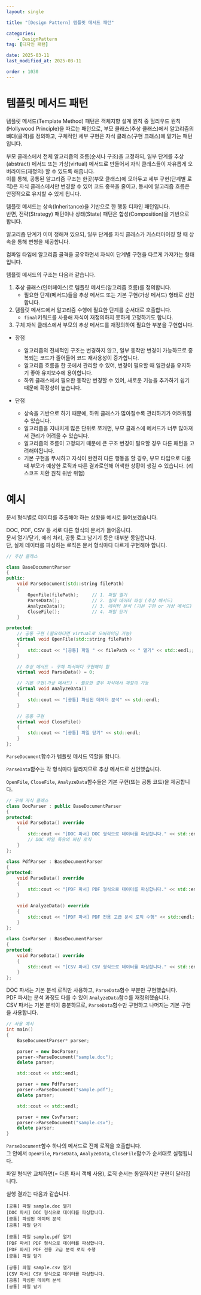 ```yaml
---
layout: single

title: "[Design Pattern] 템플릿 메서드 패턴"

categories:
    - DesignPattern
tag: [디자인 패턴]

date: 2025-03-11
last_modified_at: 2025-03-11

order : 1030
---
```


# 템플릿 메서드 패턴

템플릿 메서드(Template Method) 패턴은 객체지향 설계 원칙 중 헐리우드 원칙(Hollywood Principle)을 따르는 패턴으로, 부모 클래스(추상 클래스)에서 알고리즘의 뼈대(골격)를 정의하고, 구체적인 세부 구현은 자식 클래스(구현 크래스)에 맡기는 패턴입니다.

부모 클래스에서 전체 알고리즘의 흐름(순서나 구조)을 고정하되, 일부 단계를 추상(abstract) 메서드 또는 가상(virtual) 메서드로 만들어서 자식 클래스들이 자유롭게 오버라이드(재정의) 할 수 있도록 해줍니다.  
이를 통해, 공통된 알고리즘 구조는 한곳(부모 클래스)에 모아두고 세부 구현(단계별 로직)은 자식 클래스에서만 변경할 수 있어 코드 중복을 줄이고, 동시에 알고리즘 흐름은 안정적으로 유지할 수 있게 됩니다.

템플릿 메서드는 상속(Inheritance)을 기반으로 한 행동 디자인 패턴입니다.  
반면, 전략(Strategy) 패턴이나 상태(State) 패턴은 합성(Composition)을 기반으로 합니다.

알고리즘 단계가 이미 정해져 있으되, 일부 단계를 자식 클래스가 커스터마이징 할 때 상속을 통해 변형을 제공합니다.

컴파일 타임에 알고리즘 골격을 공유하면서 자식이 단계별 구현을 다르게 가져가는 형태입니다.

템플릿 메서드의 구조는 다음과 같습니다.

1. 추상 클래스(인터페이스)로 템플릿 메서드(알고리즘 흐름)를 정의합니다.
    + 필요한 단계(메서드)들을 추상 메서드 또는 기본 구현(가상 메서드) 형태로 선언합니다.
2. 템플릿 메서드에서 알고리즘 수행에 필요한 단계를 순서대로 호출합니다.
    + `final`키워드를 사용해 자식이 재정의하지 못하게 고정하기도 합니다.
3. 구체 자식 클래스에서 부모의 추상 메서드를 재정의하여 필요한 부분을 구현합니다.

+ 장점
    + 알고리즘의 전체적인 구조는 변경하지 않고, 일부 동작만 변경이 가능하므로 중복되는 코드가 줄어들어 코드 재사용성이 증가합니다.
    + 알고리즘 흐름을 한 곳에서 관리할 수 있어, 변경이 필요할 때 일관성을 유지하기 좋아 유지보수에 용이합니다.
    + 하위 클래스에서 필요한 동작만 변경할 수 있어, 새로운 기능을 추가하기 쉽기 때문에 확장성이 높습니다.

+ 단점
    + 상속을 기반으로 하기 때문에, 하위 클래스가 많아질수록 관리하기가 어려워질 수 있습니다.
    + 알고리즘을 지나치게 많은 단위로 쪼개면, 부모 클래스에 메서드가 너무 많아져서 관리가 어려울 수 있습니다.
    + 알고리즘의 흐름이 고정되기 때문에 큰 구조 변경이 필요할 경우 다른 패턴을 고려해야됩니다.
    + 기본 구현을 무시하고 자식이 완전히 다른 행동을 할 경우, 부모 타입으로 다룰 때 부모가 예상한 로직과 다른 결과로인해 어색한 상황이 생길 수 있습니다. (리스코프 치환 원칙 위반 위험)

# 예시

문서 형식별로 데이터를 추출해야 하는 상황을 예시로 들어보겠습니다.

DOC, PDF, CSV 등 서로 다른 형식의 문서가 들어옵니다.  
문서 열기/닫기, 에러 처리, 공통 로그 남기기 등은 대부분 동일합니다.  
단, 실제 데이터를 파싱하는 로직은 문서 형식마다 다르게 구현해야 합니다.

```cpp
// 추상 클래스

class BaseDocumentParser
{
public:
	void ParseDocument(std::string filePath)
	{
		OpenFile(filePath);     // 1. 파일 열기
		ParseData();            // 2. 실제 데이터 파싱 (추상 메서드)
		AnalyzeData();          // 3. 데이터 분석 (기본 구현 or 가상 메서드)
		CloseFile();            // 4. 파일 닫기
	}

protected:
    // 공통 구현 (필요하다면 virtual로 오버라이딩 가능)
    virtual void OpenFile(std::string filePath)
    {
        std::cout << "[공통] 파일 " << filePath << " 열기" << std::endl;;
    }

    // 추상 메서드 - 구체 파서마다 구현해야 함
    virtual void ParseData() = 0;

    // 기본 구현(가상 메서드) - 필요한 경우 자식에서 재정의 가능
    virtual void AnalyzeData()
    {
        std::cout << "[공통] 파싱된 데이터 분석" << std::endl;
    }

    // 공통 구현
    virtual void CloseFile()
    {
        std::cout << "[공통] 파일 닫기" << std::endl;
    }
};
```

`ParseDocument`함수가 템플릿 메서드 역할을 합니다.

`ParseData`함수는 각 형식마다 달라지므로 추상 메서드로 선언했습니다.

`OpenFile`, `CloseFile`, `AnalyzeData`함수들은 기본 구현(또는 공통 코드)을 제공합니다.

```cpp
// 구체 자식 클래스
class DocParser : public BaseDocumentParser
{
protected:
    void ParseData() override
    {
        std::cout << "[DOC 파서] DOC 형식으로 데이터를 파싱합니다." << std::endl;
        // DOC 파일 특유의 파싱 로직
    }
};

class PdfParser : BaseDocumentParser
{
protected:
    void ParseData() override
    {
        std::cout << "[PDF 파서] PDF 형식으로 데이터를 파싱합니다." << std::endl;
    }

    void AnalyzeData() override
    {
        std::cout << "[PDF 파서] PDF 전용 고급 분석 로직 수행" << std::endl;
    }
};

class CsvParser : BaseDocumentParser
{
protected:
    void ParseData() override
    {
        std::cout << "[CSV 파서] CSV 형식으로 데이터를 파싱합니다." << std::endl;
    }
};
```

DOC 파서는 기본 분석 로직만 사용하고, `ParseData`함수 부분만 구현했습니다.  
PDF 파서는 분석 과정도 다를 수 있어 `AnalyzeData`함수를 재정의했습니다.  
CSV 파서는 기본 분석이 충분하므로, `ParseData`함수만 구현하고 나머지는 기본 구현을 사용합니다.

```cpp
// 사용 예시
int main()
{
    BaseDocumentParser* parser;

    parser = new DocParser;
    parser->ParseDocument("sample.doc");
    delete parser;

    std::cout << std::endl;

    parser = new PdfParser;
    parser->ParseDocument("sample.pdf");
    delete parser;

    std::cout << std::endl;

    parser = new CsvParser;
    parser->ParseDocument("sample.csv");
    delete parser;
}
```

`ParseDocument`함수 하나의 메서드로 전체 로직을 호출합니다.  
그 안에서 `OpenFile`, `ParseData`, `AnalyzeData`, `CloseFile`함수가 순서대로 실행됩니다.  

파일 형식만 교체하면(= 다른 파서 객체 사용), 로직 순서는 동일하지만 구현이 달라집니다.

실행 결과는 다음과 같습니다.

```
[공통] 파일 sample.doc 열기
[DOC 파서] DOC 형식으로 데이터를 파싱합니다.
[공통] 파싱된 데이터 분석
[공통] 파일 닫기

[공통] 파일 sample.pdf 열기
[PDF 파서] PDF 형식으로 데이터를 파싱합니다.
[PDF 파서] PDF 전용 고급 분석 로직 수행
[공통] 파일 닫기

[공통] 파일 sample.csv 열기
[CSV 파서] CSV 형식으로 데이터를 파싱합니다.
[공통] 파싱된 데이터 분석
[공통] 파일 닫기
```